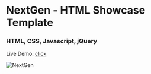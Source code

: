 <h1>NextGen - HTML Showcase Template</h1>
<h3>HTML, CSS, Javascript, jQuery</h3>

Live Demo: [click](https://skupta12.github.io/NextGen)

![NextGen](https://github.com/skupta12/Management-Landing/assets/89469062/988dcc7f-198b-4266-8ab4-5562fb792916)

